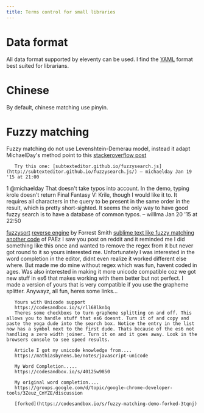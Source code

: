 ```yaml
---
title: Terms control for small libraries
---
```


# Data format

All data format supported by eleventy can be used. I find the [YAML](https://Fyaml.org) format best suited for librarians.  

# Chinese

By default, chinese matching use pinyin. 

# Fuzzy matching

   Fuzzy matching do not use Levenshtein-Demerau model, instead it adapt MichaelDay's method point to this [stackeroverflow post](https://stackoverflow.com/questions/23305000/javascript-fuzzy-search-that-makes-sense)
   
       Try this one: [subtexteditor.github.io/fuzzysearch.js](http://subtexteditor.github.io/fuzzysearch.js/) – michaelday Jan 19 '15 at 21:00
1
       @michaelday That doesn't take typos into account. In the demo, typing krole doesn't return Final Fantasy V: Krile, though I would like it to. It requires all characters in the query to be present in the same order in the result, which is pretty short-sighted. It seems the only way to have good fuzzy search is to have a database of common typos. – willlma Jan 20 '15 at 22:50
   
   [fuzzysort](https://github.com/farzher/fuzzysort)
   [reverse engine](https://www.forrestthewoods.com/blog/reverse_engineering_sublime_texts_fuzzy_match/) by Forrest Smith 
   [sublime text like fuzzy matching](https://www.willmcgugan.com/blog/tech/post/sublime-text-like-fuzzy-matching-in-javascript/)
   [another code](https://codesandbox.io/s/rll68lkn1q) of PAEz  I saw you post on reddit and it reminded me I did something like this once and wanted to remove the regex from it but never got round to it so yours interested me. Unfortunately I was interested in the word completion in the editor, didnt even realize it worked different else where. But made me do mine without regex which was fun, havent coded in ages. Was also interested in making it more unicode compatible coz we got new stuff in es6 that makes working with them better but not perfect. I made a version of yours that is very compatible if you use the grapheme splitter. Anywayz, all fun, heres some links...

       Yours with Unicode support
       https://codesandbox.io/s/rll68lkn1q
       Theres some checkboxs to turn grapheme splitting on and off. This allows you to handle stuff that es6 doesnt. Turn it of and copy and paste the yoga dude into the search box. Notice the entry in the list now has a symbol next to the first dude. Thats because of the es6 not handling a zero width joiner. Turn it on and it goes away. Look in the browsers console to see speed results.

       Article I got my unicode knowledge from....
       https://mathiasbynens.be/notes/javascript-unicode

       My Word Completion.....
       https://codesandbox.io/s/40125w9850

       My original word completion....
       https://groups.google.com/d/topic/google-chrome-developer-tools/3Zeuz_CmYZE/discussion
       
       [forked](https://codesandbox.io/s/fuzzy-matching-demo-forked-3tqnj)
